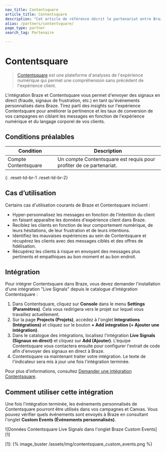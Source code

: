 ```yaml
---
nav_title: Contentsquare
article_title: Contentsquare
description: "Cet article de référence décrit le partenariat entre Braze et Contentsquare, une plateforme d'analyses de l'expérience numérique qui vous permet d'améliorer la pertinence et les taux de conversion de vos campagnes en ciblant les messages en fonction de l'expérience numérique de vos clients."
alias: /partners/contentsquare/
page_type: partner
search_tag: Partenaire

---
```


# Contentsquare

> [Contentsquare](https://contentsquare.com/) est une plateforme d'analyses de l'expérience numérique qui permet une compréhension sans précédent de l'expérience client.

L'intégration Braze et Contentsquare vous permet d'envoyer des signaux en direct (fraude, signaux de frustration, etc.) en tant qu'événements personnalisés dans Braze. Tirez parti des insights sur l'expérience Contentsquare pour améliorer la pertinence et les taux de conversion de vos campagnes en ciblant les messages en fonction de l'expérience numérique et du langage corporel de vos clients.

## Conditions préalables

| Condition | Description |
| ----------- | ----------- |
| Compte Contentsquare | Un compte Contentsquare est requis pour profiter de ce partenariat. |
{: .reset-td-br-1 .reset-td-br-2}

## Cas d’utilisation

Certains cas d'utilisation courants de Braze et Contentsquare incluent :
- Hyper-personnalisez les messages en fonction de l'intention du client en faisant apparaître les données d'expérience client dans Braze.
- Reciblez les clients en fonction de leur comportement numérique, de leurs hésitations, de leur frustration et de leurs intentions.
- Identifiez les mauvaises expériences au sein de Contentsquare et récupérez les clients avec des messages ciblés et des offres de fidélisation.
- Récupérez les clients à risque en envoyant des messages plus pertinents et empathiques au bon moment et au bon endroit.

## Intégration

Pour intégrer Contentsquare dans Braze, vous devez demander l'installation d'une intégration "Live Signals" depuis le catalogue d'intégration Contentsquare :

1. Dans Contentsquare, cliquez sur **Console** dans le menu **Settings (Paramètres)**. Cela vous redirigera vers le projet sur lequel vous travaillez actuellement. 
2. Sur la page **Projects (Projets)**, accédez à l'onglet **Integrations (Intégrations)** et cliquez sur le bouton **+ Add integration (+ Ajouter une intégration)**.
3. Dans le catalogue des intégrations, localisez l'intégration **Live Signals (Signaux en direct)** et cliquez sur **Add (Ajouter)**. L'équipe Contentsquare vous contactera ensuite pour configurer l'extrait de code afin d'envoyer des signaux en direct à Braze.
4. Contentsquare va maintenant traiter votre intégration. Le texte de l'indicateur sera mis à jour une fois l'intégration terminée.

Pour plus d'informations, consultez [Demander une intégration Contentsquare](https://uxanalyser.zendesk.com/hc/en-gb/articles/4405613239186).

## Comment utiliser cette intégration

Une fois l'intégration terminée, les événements personnalisés de Contentsquare pourront être utilisés dans vos campagnes et Canvas. Vous pouvez vérifier quels événements sont envoyés à Braze en consultant l'onglet **Custom Events (Événements personnalisés)**.

![Données Contentsquare Live Signals dans l'onglet Braze Custom Events][1]

[1]: {% image_buster /assets/img/contentsquare_custom_events.png %} 